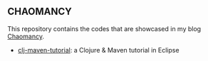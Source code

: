 CHAOMANCY
---------

This repository contains the codes that are showcased in my blog [Chaomancy](http://www.chaomancy.com).

+ [clj-maven-tutorial](clj-maven-tutorial): a Clojure & Maven tutorial in Eclipse
